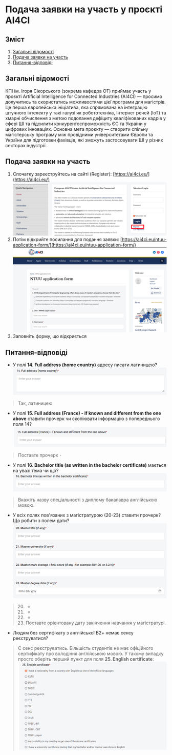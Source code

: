  # Подача заявки на участь у проєкті AI4CI

 ## Зміст
 1. [Загальні відомості](#загальні-відомості)
 1. [Подача заявки на участь](#подача-заявки-на-участь)
 1. [Питання-відповіді](#питання-відповіді)

 ## Загальні відомості
 КПІ ім. Ігоря Сікорського (зокрема кафедра ОТ) приймає участь у проєкті Artificial Intelligence for Connected Industries (AI4CI) — просимо долучитись та скористатись можливостями цієї програми для магістрів. Це перша європейська ініціатива, яка спрямована на інтеграцію штучного інтелекту у такі галузі як робототехніка, Інтернет речей (IoT) та хмарні обчислення з метою подолання дефіциту кваліфікованих кадрів у сфері ШІ та підсилити конкурентоспроможність ЄС та України у цифрових інноваціях. Основна мета проєкту — створити спільну магістерську програму між провідними університетами Європи та України для підготовки фахівців, які зможуть застосовувати ШІ у різних секторах індустрії.

  ## Подача заявки на участь

  1. Спочатку зареєструйтесь на сайті (Register): [https://ai4ci.eu/](https://ai4ci.eu/)
  ![](im/register.png)
  1. Потім відкрийте посилання для подання заявки: [https://ai4ci.eu/ntuu-application-form/](https://ai4ci.eu/ntuu-application-form/)
  ![](im/application.png)
  1. Заповніть форму, що відкриється 

  ## Питання-відповіді 
  - У полі **14. Full address (home country)** адресу писати латиницею?
  ![](im/full-addres.png)
> Так, латиницею.

- У полі **15. Full address (France) - if known and different from the one above** ставити прочерк чи скопіювати інформацію з попереднього поля 14?
![](im/full-addres-f.png)
> Поставте прочерк `-`

- У полі **16.  Bachelor title (as written in the bachelor certificate)** мається на увазі тема чи що?
![](im/b-title.png)
> Вкажіть назву спеціальності з диплому бакалавра англійською мовою.

- У всіх полях пов'язаних з магістратурою (20-23) ставити прочерк? Що робити з полем дати?
![](im/m-info.png)
> 20. -
> 21. -
> 22. -
> 23. Поставте орієнтовану дату закінчення навчання у магістратурі.

- Людям без сертифікату з англійської В2+ немає сенсу реєструватися?
> Є сенс реєструватись. Більшість студентів не має офіційного сертифікату про володіння англійською мовою. У такому випадку просто оберіть перший пункт для поля **25. English certificate**: ![](im/25.png)

